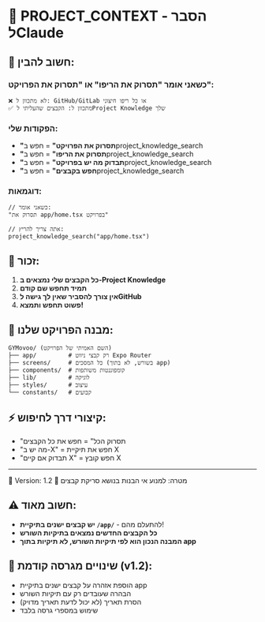 # 🤖 PROJECT_CONTEXT - הסבר לClaude

## 📌 חשוב להבין:

### כשאני אומר "תסרוק את הריפו" או "תסרוק את הפרויקט":

```
❌ לא מתכוון ל: GitHub/GitLab או כל ריפו חיצוני
✅ מתכוון ל: הקבצים שהעליתי לProject Knowledge שלך
```

### הפקודות שלי:

- **"תסרוק את הפרויקט"** = חפש בproject_knowledge_search
- **"תסרוק את הריפו"** = חפש בproject_knowledge_search
- **"תבדוק מה יש בפרויקט"** = חפש בproject_knowledge_search
- **"חפש בקבצים"** = חפש בproject_knowledge_search

### דוגמאות:

```
// כשאני אומר:
"תסרוק את app/home.tsx בפרויקט"

// אתה צריך להריץ:
project_knowledge_search("app/home.tsx")
```

## 🎯 זכור:

1. **כל הקבצים שלי נמצאים ב-Project Knowledge**
2. **תמיד תחפש שם קודם**
3. **אין צורך להסביר שאין לך גישה לGitHub**
4. **פשוט תחפש ותמצא!**

## 📁 מבנה הפרויקט שלנו:

```
GYMovoo/ (השם האמיתי של הפרויקט)
├── app/         # רק קבצי ניווט Expo Router
├── screens/     # כל המסכים (בשורש, לא בתוך app)
├── components/  # קומפוננטות משותפות
├── lib/         # לוגיקה
├── styles/      # עיצוב
└── constants/   # קבועים
```

## ⚡ קיצורי דרך לחיפוש:

- "תסרוק הכל" = חפש את כל הקבצים
- "מה יש ב-X" = חפש את תיקיית X
- "תבדוק אם קיים X" = חפש קובץ X

---

🔢 Version: 1.2
🎯 מטרה: למנוע אי הבנות בנושא סריקת קבצים

## ⚠️ חשוב מאוד:

- **יש קבצים ישנים בתיקיית `/app/`** - להתעלם מהם!
- **כל הקבצים החדשים נמצאים בתיקיות השורש**
- **המבנה הנכון הוא לפי תיקיות השורש, לא תיקיות בתוך app**

## 📝 שינויים מגרסה קודמת (v1.2):

- הוספת אזהרה על קבצים ישנים בתיקיית app
- הבהרה שעובדים רק עם תיקיות השורש
- הסרת תאריך (לא יכול לדעת תאריך מדויק)
- שימוש במספרי גרסה בלבד
